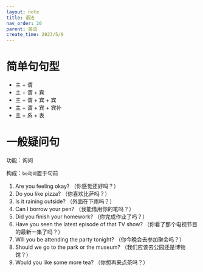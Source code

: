 ```yaml
---
layout: note
title: 语法
nav_order: 20
parent: 英语
create_time: 2023/5/9
---
```


# 简单句句型

- 主 + 谓
- 主 + 谓 + 宾
- 主 + 谓 + 宾 + 宾
- 主 + 谓 + 宾 + 宾补
- 主 + 系 + 表

# 一般疑问句

功能：询问

构成：`be动词`置于句前

1. Are you feeling okay? （你感觉还好吗？）
2. Do you like pizza? （你喜欢比萨吗？）
3. Is it raining outside? （外面在下雨吗？）
4. Can I borrow your pen? （我能借用你的笔吗？）
5. Did you finish your homework? （你完成作业了吗？）
6. Have you seen the latest episode of that TV show? （你看了那个电视节目的最新一集了吗？）
7. Will you be attending the party tonight? （你今晚会去参加聚会吗？）
8. Should we go to the park or the museum? （我们应该去公园还是博物馆？）
9. Would you like some more tea? （你想再来点茶吗？）
